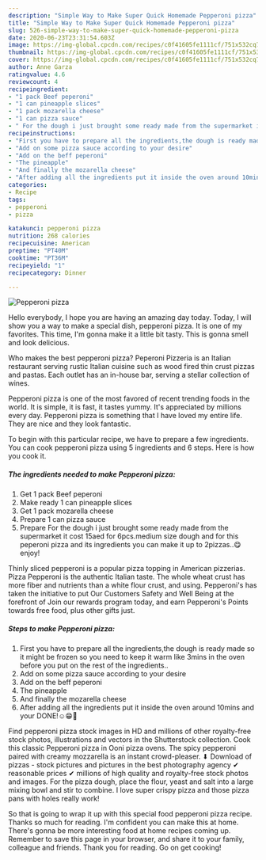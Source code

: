```yaml
---
description: "Simple Way to Make Super Quick Homemade Pepperoni pizza"
title: "Simple Way to Make Super Quick Homemade Pepperoni pizza"
slug: 526-simple-way-to-make-super-quick-homemade-pepperoni-pizza
date: 2020-06-23T23:31:54.603Z
image: https://img-global.cpcdn.com/recipes/c0f41605fe1111cf/751x532cq70/pepperoni-pizza-recipe-main-photo.jpg
thumbnail: https://img-global.cpcdn.com/recipes/c0f41605fe1111cf/751x532cq70/pepperoni-pizza-recipe-main-photo.jpg
cover: https://img-global.cpcdn.com/recipes/c0f41605fe1111cf/751x532cq70/pepperoni-pizza-recipe-main-photo.jpg
author: Anne Garza
ratingvalue: 4.6
reviewcount: 4
recipeingredient:
- "1 pack Beef peperoni"
- "1 can pineapple slices"
- "1 pack mozarella cheese"
- "1 can pizza sauce"
- " For the dough i just brought some ready made from the supermarket it cost 15aed for 6pcsmedium size dough and for this peperoni pizza and its ingredients you can make it up to 2pizzasenjoy"
recipeinstructions:
- "First you have to prepare all the ingredients,the dough is ready made so it might be frozen so you need to keep it warm like 3mins in the oven before you put on the rest of the ingredients.."
- "Add on some pizza sauce according to your desire"
- "Add on the beff peperoni"
- "The pineapple"
- "And finally the mozarella cheese"
- "After adding all the ingredients put it inside the oven around 10mins and your DONE!☺️😁🙂"
categories:
- Recipe
tags:
- pepperoni
- pizza

katakunci: pepperoni pizza 
nutrition: 268 calories
recipecuisine: American
preptime: "PT40M"
cooktime: "PT36M"
recipeyield: "1"
recipecategory: Dinner

---
```



![Pepperoni pizza](https://img-global.cpcdn.com/recipes/c0f41605fe1111cf/751x532cq70/pepperoni-pizza-recipe-main-photo.jpg)

Hello everybody, I hope you are having an amazing day today. Today, I will show you a way to make a special dish, pepperoni pizza. It is one of my favorites. This time, I'm gonna make it a little bit tasty. This is gonna smell and look delicious.

Who makes the best pepperoni pizza? Peperoni Pizzeria is an Italian restaurant serving rustic Italian cuisine such as wood fired thin crust pizzas and pastas. Each outlet has an in-house bar, serving a stellar collection of wines.

Pepperoni pizza is one of the most favored of recent trending foods in the world. It is simple, it is fast, it tastes yummy. It's appreciated by millions every day. Pepperoni pizza is something that I have loved my entire life. They are nice and they look fantastic.


To begin with this particular recipe, we have to prepare a few ingredients. You can cook pepperoni pizza using 5 ingredients and 6 steps. Here is how you cook it.

<!--inarticleads1-->

##### The ingredients needed to make Pepperoni pizza:

1. Get 1 pack Beef peperoni
1. Make ready 1 can pineapple slices
1. Get 1 pack mozarella cheese
1. Prepare 1 can pizza sauce
1. Prepare  For the dough i just brought some ready made from the supermarket it cost 15aed for 6pcs.medium size dough and for this peperoni pizza and its ingredients you can make it up to 2pizzas..😋enjoy!


Thinly sliced pepperoni is a popular pizza topping in American pizzerias. Pizza Pepperoni is the authentic Italian taste. The whole wheat crust has more fiber and nutrients than a white flour crust, and using. Pepperoni&#39;s has taken the initiative to put Our Customers Safety and Well Being at the forefront of Join our rewards program today, and earn Pepperoni&#39;s Points towards free food, plus other gifts just. 

<!--inarticleads2-->

##### Steps to make Pepperoni pizza:

1. First you have to prepare all the ingredients,the dough is ready made so it might be frozen so you need to keep it warm like 3mins in the oven before you put on the rest of the ingredients..
1. Add on some pizza sauce according to your desire
1. Add on the beff peperoni
1. The pineapple
1. And finally the mozarella cheese
1. After adding all the ingredients put it inside the oven around 10mins and your DONE!☺️😁🙂


Find pepperoni pizza stock images in HD and millions of other royalty-free stock photos, illustrations and vectors in the Shutterstock collection. Cook this classic Pepperoni pizza in Ooni pizza ovens. The spicy pepperoni paired with creamy mozzarella is an instant crowd-pleaser. ⬇ Download of pizzas - stock pictures and pictures in the best photography agency ✔ reasonable prices ✔ millions of high quality and royalty-free stock photos and images. For the pizza dough, place the flour, yeast and salt into a large mixing bowl and stir to combine. I love super crispy pizza and those pizza pans with holes really work! 

So that is going to wrap it up with this special food pepperoni pizza recipe. Thanks so much for reading. I'm confident you can make this at home. There's gonna be more interesting food at home recipes coming up. Remember to save this page in your browser, and share it to your family, colleague and friends. Thank you for reading. Go on get cooking!

